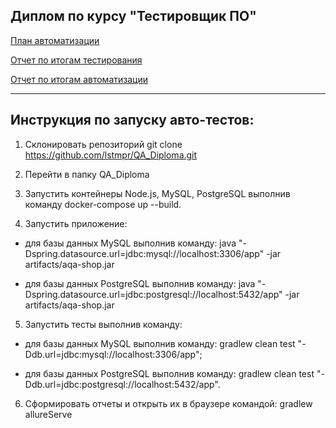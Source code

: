 ## Диплом по курсу "Тестировщик ПО"

[План автоматизации](https://github.com/lstmpr/QA_Diploma/blob/a5e709d4861e6dd1a60ed80ebe588ab90c96b9e4/docs/plan.md)

[Отчет по итогам тестирования](https://github.com/lstmpr/QA_Diploma/blob/19a695379fa31be675482485126eff03d05b69ba/docs/Report.md)

[Отчет по итогам автоматизации](https://github.com/lstmpr/QA_Diploma/blob/447a771e8e71c29d7477f50a2c07b273c81a3019/docs/Summary.md)

---------------------

## Инструкция по запуску авто-тестов:

1. Склонировать репозиторий
git clone https://github.com/lstmpr/QA_Diploma.git
2. Перейти в папку QA_Diploma
3. Запустить контейнеры Node.js, MySQL, PostgreSQL выполнив команду docker-compose up --build.

4. Запустить приложение:

* для базы данных MySQL выполнив команду: java "-Dspring.datasource.url=jdbc:mysql://localhost:3306/app" -jar artifacts/aqa-shop.jar

* для базы данных PostgreSQL выполнив команду: java "-Dspring.datasource.url=jdbc:postgresql://localhost:5432/app" -jar artifacts/aqa-shop.jar


5. Запустить тесты выполнив команду:

* для базы данных MySQL выполнив команду: gradlew clean test "-Ddb.url=jdbc:mysql://localhost:3306/app";

* для базы данных PostgreSQL выполнив команду: gradlew clean test "-Ddb.url=jdbc:postgresql://localhost:5432/app".

6. Сформировать отчеты и открыть их в браузере командой:
gradlew allureServe
